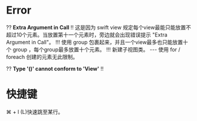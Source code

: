 #   Error 

??  **Extra Argument in Call**
!!  这是因为 swift view 规定每个view最能只能放置不超过10个元素。当放置第十一个元素时，旁边就会出现错误提示 "Extra Argument in Call"。
!!! 使用 group 包裹起来，并且一个view最多也只能放置十个 group ，每个group最多放置十个元素。
!!! 新建子视图类。
--- 使用 for / foreach 创建的元素无此限制。 

??  **Type '()' cannot conform to 'View'**
!!  

#   快捷键 
⌘ + l   (L)快速跳至某行。


